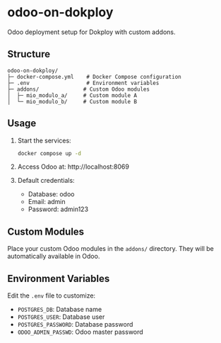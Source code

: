 # odoo-on-dokploy

Odoo deployment setup for Dokploy with custom addons.

## Structure

```
odoo-on-dokploy/
├─ docker-compose.yml    # Docker Compose configuration
├─ .env                  # Environment variables
├─ addons/              # Custom Odoo modules
│  ├─ mio_modulo_a/     # Custom module A
│  └─ mio_modulo_b/     # Custom module B
```

## Usage

1. Start the services:
   ```bash
   docker compose up -d
   ```

2. Access Odoo at: http://localhost:8069

3. Default credentials:
   - Database: odoo
   - Email: admin
   - Password: admin123

## Custom Modules

Place your custom Odoo modules in the `addons/` directory. They will be automatically available in Odoo.

## Environment Variables

Edit the `.env` file to customize:
- `POSTGRES_DB`: Database name
- `POSTGRES_USER`: Database user
- `POSTGRES_PASSWORD`: Database password
- `ODOO_ADMIN_PASSWD`: Odoo master password
